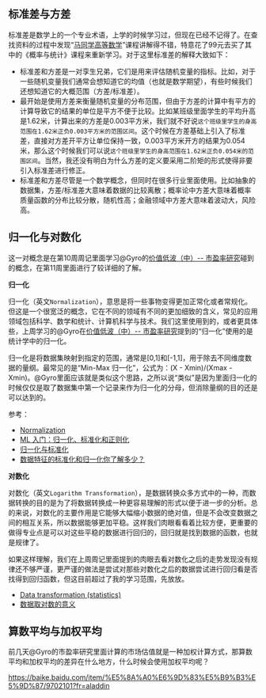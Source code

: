 ## 标准差与方差

标准差是数学上的一个专业术语，上学的时候学习过，但现在已经不记得了。在查找资料的过程中发现“[马同学高等数学](https://www.matongxue.com/)”课程讲解得不错，特意花了99元去买了其中的《概率与统计》课程来重新学习。对于这里标准差的解释大致如下：

- 标准差和方差是一对孪生兄弟，它们是用来评估随机变量的指标。比如，对于一些随机变量我们通常会想知道它的均值（也就是数学期望），有些时候我们还想知道它的大概范围（方差/标准差）。
- 最开始是使用方差来衡量随机变量的分布范围，但由于方差的计算中有平方的计算导致它的结果的单位是平方不便于比较。比如某班级里面学生的平均升高是1.62米，计算出来的方差是0.003平方米，我们就不好说`这个班级里学生的身高范围在1.62米正负0.003平方米的范围区间`。这个时候在方差基础上引入了标准差，直接对方差开平方让单位保持一致，0.003平方米开方的结果为0.054米，那么这个时候我们可以说`这个班级里学生的身高范围在1.62米正负0.054米的范围区间`。当然，我还没有明白为什么方差的定义要采用二阶矩的形式使得非要引入标准差进行修正。
- 标准差和方差尽管是一个数学概念，但同时在很多行业里面使用。比如抽象的数据集，方差/标准差大意味着数据的比较离散；概率论中方差大意味着概率质量函数的分布比较分散，随机性高；金融领域中方差大意味着波动大，风险高。


## 归一化与对数化

这一对概念是在第10周周记里面学习@Gyro的[价值低波（中）-- 市盈率研究](https://www.joinquant.com/view/community/detail/328831058b45f5f1080914aaea6e0d09)碰到的概念，在第11周里面进行了较详细的了解。

**归一化**

归一化（英文`Normalization`），意思是将一些事物变得更加正常化或者常规化。但这是一个很宽泛的概念，它在不同的领域有不同的更加细致的含义，常见的应用领域包括科学、数学和统计、计算机科学与技术。我们这里使用到的，或者更具体些，上周学习的@Gyro在[价值低波（中）-- 市盈率研究](https://www.joinquant.com/view/community/detail/328831058b45f5f1080914aaea6e0d09)提到的“归一化”使用的是统计学中的归一化。

归一化是将数据集映射到指定的范围，通常是[0,1]和[-1,1]，用于除去不同维度数据的量纲。最常见的是“Min-Max 归一化”，公式为：(X - Xmin)/(Xmax - Xmin)。@Gyro里面应该就是类似这个思路，之所以说“类似”是因为里面归一化的时候仅仅是取了数据集中第一个记录来作为归一化的分母，但消除量纲的目的还是可以达到的。

参考：

- [Normalization](https://en.wikipedia.org/wiki/Normalization)
- [ML 入门：归一化、标准化和正则化](https://www.davex.pw/2017/10/07/Normalization-and-Regularization/)
- [归一化与标准化](https://ssjcoding.github.io/2019/03/27/normalization-and-standardization/)
- [数据特征的标准化和归一化你了解多少？](http://www.raincent.com/content-10-12066-1.html)

**对数化**

对数化（英文`Logarithm Transformation`），是数据转换众多方式中的一种，而数据转换的目的是为了将数据转换成一种更容易理解的形式以便于进一步的分析。总的来说，对数化的主要作用是它能够大幅缩小数据的绝对值，但是不会改变数据之间的相互关系，所以数据能够更加平稳。这样我们肉眼看看着比较方便，更重要的做得专业点是可以对这些平稳的数据进行回归的，回归就是找到数据的函数，也就是规律了。

如果这样理解，我们在上周周记里面提到的肉眼去看对数化之后的走势发现没有规律还不够严谨，更严谨的做法是尝试对那些对数化之后的数据尝试进行回归看是否找得到回归函数，但这目前超过了我的学习范围，先放放。

- [Data transformation (statistics)](https://en.wikipedia.org/wiki/Data_transformation_(statistics))
- [数据取对数的意义](https://www.cnblogs.com/zztt/p/3409675.html)


## 算数平均与加权平均

前几天@Gyro的市盈率研究里面计算的市场估值就是一种加权计算方式，那算数平均和加权平均的差异在什么地方，什么时候会使用加权平均呢？

https://baike.baidu.com/item/%E5%8A%A0%E6%9D%83%E5%B9%B3%E5%9D%87/9702101?fr=aladdin

